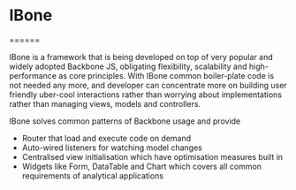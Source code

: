 # IBone
======

IBone is a framework that is being developed on top of very popular and widely adopted Backbone JS, obligating flexibility, scalability and high-performance as core principles. With IBone common boiler-plate code is not needed any more, and developer can concentrate more on building user friendly uber-cool interactions rather than worrying about implementations rather than managing views, models and controllers.

IBone solves common patterns of Backbone usage and provide
*  Router that load and execute code on demand
*  Auto-wired listeners for watching model changes
*  Centralised view initialisation which have optimisation measures built in
*  Widgets like Form, DataTable and Chart which covers all common requirements of analytical applications
